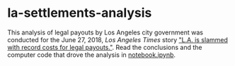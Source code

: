 # la-settlements-analysis

This analysis of legal payouts by Los Angeles city government was conducted for the June 27, 2018, _Los Angeles Times_ story ["L.A. is slammed with record costs for legal payouts."](http://www.latimes.com/local/lanow/la-me-ln-city-payouts-20180627-story.html). Read the conclusions and the computer code that drove the analysis in [notebook.ipynb](./notebook.ipynb).
